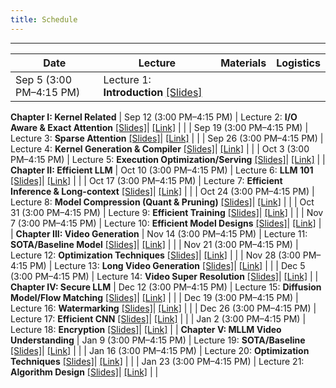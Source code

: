 ```yaml
---
title: Schedule
---
```


--- 
| Date   | Lecture | Materials | Logistics | 
|--------|---------|-----------|-----------|
| Sep 5 (3:00 PM–4:15 PM) | Lecture 1: **Introduction** [[Slides]](#)| | |
**Chapter I: Kernel Related**
| Sep 12 (3:00 PM–4:15 PM) | Lecture 2: **I/O Aware & Exact Attention** [[Slides]](#)| [[Link]](../materials/#subtopic-1-io-aware--exact-attention) | |
| Sep 19 (3:00 PM–4:15 PM) | Lecture 3: **Sparse Attention** [[Slides]](#)| [[Link]](../materials/#subtopic-2-sparse-attention) | |
| Sep 26 (3:00 PM–4:15 PM) | Lecture 4: **Kernel Generation & Compiler** [[Slides]](#)| [[Link]](../materials/#subtopic-3-kernel-generation--compiler) | |
| Oct 3 (3:00 PM–4:15 PM) | Lecture 5: **Execution Optimization/Serving** [[Slides]](#)| [[Link]](../materials/#subtopic-4-execution-optimizationserving) | |
**Chapter II: Efficient LLM**
| Oct 10 (3:00 PM–4:15 PM) | Lecture 6: **LLM 101** [[Slides]](#)| [[Link]](../materials/#subtopic-1-llm-101) | |
| Oct 17 (3:00 PM–4:15 PM) | Lecture 7: **Efficient Inference & Long-context** [[Slides]](#)| [[Link]](../materials/#subtopic-2-efficient-inference--long-context) | |
| Oct 24 (3:00 PM–4:15 PM) | Lecture 8: **Model Compression (Quant & Pruning)** [[Slides]](#)| [[Link]](../materials/#subtopic-3-model-compression-quant--pruning) | |
| Oct 31 (3:00 PM–4:15 PM) | Lecture 9: **Efficient Training** [[Slides]](#)| [[Link]](../materials/#subtopic-4-efficient-training) | |
| Nov 7 (3:00 PM–4:15 PM) | Lecture 10: **Efficient Model Designs** [[Slides]](#)| [[Link]](../materials/#subtopic-5-efficient-model-designs) | |
**Chapter III: Video Generation**
| Nov 14 (3:00 PM–4:15 PM) | Lecture 11: **SOTA/Baseline Model** [[Slides]](#)| [[Link]](../materials/#subtopic-1-sotabaseline-model) | |
| Nov 21 (3:00 PM–4:15 PM) | Lecture 12: **Optimization Techniques** [[Slides]](#)| [[Link]](../materials/#subtopic-2-optimization-techniques) | |
| Nov 28 (3:00 PM–4:15 PM) | Lecture 13: **Long Video Generation** [[Slides]](#)| [[Link]](../materials/#subtopic-3-long-video-generation) | |
| Dec 5 (3:00 PM–4:15 PM) | Lecture 14: **Video Super Resolution** [[Slides]](#)| [[Link]](../materials/#subtopic-4-video-super-resolution) | |
**Chapter IV: Secure LLM**
| Dec 12 (3:00 PM–4:15 PM) | Lecture 15: **Diffusion Model/Flow Matching** [[Slides]](#)| [[Link]](../materials/#subtopic-1-diffusion-modelflow-matching) | |
| Dec 19 (3:00 PM–4:15 PM) | Lecture 16: **Watermarking** [[Slides]](#)| [[Link]](../materials/#subtopic-2-watermarking) | |
| Dec 26 (3:00 PM–4:15 PM) | Lecture 17: **Efficient CNN** [[Slides]](#)| [[Link]](../materials/#subtopic-3-efficient-cnn) | |
| Jan 2 (3:00 PM–4:15 PM) | Lecture 18: **Encryption** [[Slides]](#)| [[Link]](../materials/#subtopic-4-encryption) | |
**Chapter V: MLLM Video Understanding**
| Jan 9 (3:00 PM–4:15 PM) | Lecture 19: **SOTA/Baseline** [[Slides]](#)| [[Link]](../materials/#subtopic-1-sotabaseline) | |
| Jan 16 (3:00 PM–4:15 PM) | Lecture 20: **Optimization Techniques** [[Slides]](#)| [[Link]](../materials/#subtopic-2-optimization-techniques-1) | |
| Jan 23 (3:00 PM–4:15 PM) | Lecture 21: **Algorithm Design** [[Slides]](#)| [[Link]](../materials/#subtopic-3-algorithm-design) | |